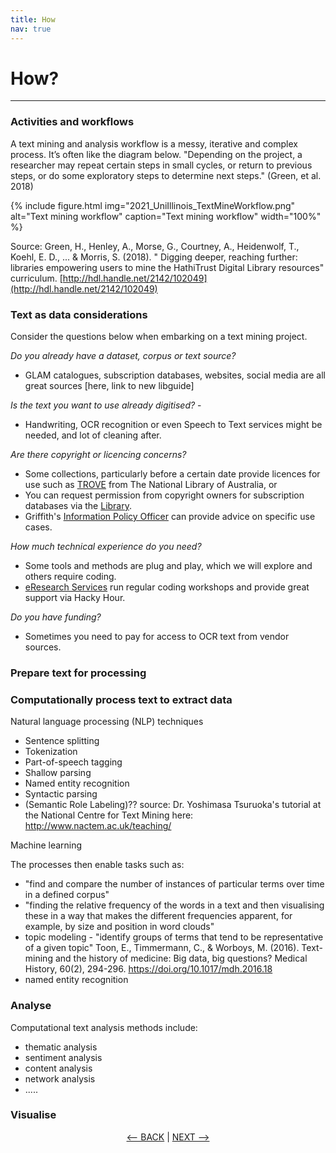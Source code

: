 ```yaml
---
title: How
nav: true
---
```

# How?

-----

### Activities and workflows


A text mining and analysis workflow is a messy, iterative and complex process. It’s often like the diagram below. "Depending on the project, a researcher may repeat certain steps in small cycles, or return to previous steps, or do some exploratory steps to determine next steps." (Green, et al. 2018)

{% include figure.html img="2021_UniIllinois_TextMineWorkflow.png" alt="Text mining workflow" caption="Text mining workflow" width="100%" %}

Source: Green, H., Henley, A., Morse, G., Courtney, A., Heidenwolf, T., Koehl, E. D., ... & Morris, S. (2018). " Digging deeper, reaching further: libraries empowering users to mine the HathiTrust Digital Library resources" curriculum. [http://hdl.handle.net/2142/102049](http://hdl.handle.net/2142/102049)

### Text as data considerations

Consider the questions below when embarking on a text mining project.

*Do you already have a dataset, corpus or text source?* 
- GLAM catalogues, subscription databases, websites, social media are all great sources [here, link to new libguide]

*Is the text you want to use already digitised?* -
- Handwriting, OCR recognition or even Speech to Text services might be needed, and lot of cleaning after.

*Are there copyright or licencing concerns?*
- Some collections, particularly before a certain date provide licences for use such as [TROVE](https://trove.nla.gov.au/) from The National Library of Australia, or
- You can request permission from copyright owners for subscription databases via the [Library](https://www.griffith.edu.au/library/contact). 
- Griffith's [Information Policy Officer](https://www.griffith.edu.au/copyright-matters/research-staff) can provide advice on specific use cases.

*How much technical experience do you need?*
- Some tools and methods are plug and play, which we will explore and others require coding. 
- [eResearch Services](https://www.griffith.edu.au/eresearch-services) run regular coding workshops and provide great support via Hacky Hour.

*Do you have funding?*
- Sometimes you need to pay for access to OCR text from vendor sources.


### Prepare text for processing


### Computationally process text to extract data

Natural language processing (NLP) techniques

-	Sentence splitting
-	Tokenization
-	Part-of-speech tagging
-	Shallow parsing
-	Named entity recognition
-	Syntactic parsing
-	(Semantic Role Labeling)?? source: Dr. Yoshimasa Tsuruoka's tutorial at the National Centre for Text Mining here: http://www.nactem.ac.uk/teaching/ 

Machine learning 

The processes then enable tasks such as:

- "find and compare the number of instances of particular terms over time in a defined corpus"
- "finding the relative frequency of the words in a text and then visualising these in a way that makes the different frequencies apparent, for example, by size and position in word clouds"
- topic modeling - "identify groups of terms that tend to be representative of a given topic" Toon, E., Timmermann, C., & Worboys, M. (2016). Text-mining and the history of medicine: Big data, big questions? Medical History, 60(2), 294-296. https://doi.org/10.1017/mdh.2016.18 
- named entity recognition 


### Analyse
Computational text analysis methods include:
- thematic analysis
- sentiment analysis
- content analysis
- network analysis 
- .....

### Visualise


<p align="center">
  <a href="https://griffithunilibrary.github.io/intro-text-mining-analysis/content/1-what.html"><-- BACK</a> |
  <a href="https://griffithunilibrary.github.io/intro-text-mining-analysis/content/3-build.html">NEXT --></a>
</p>

